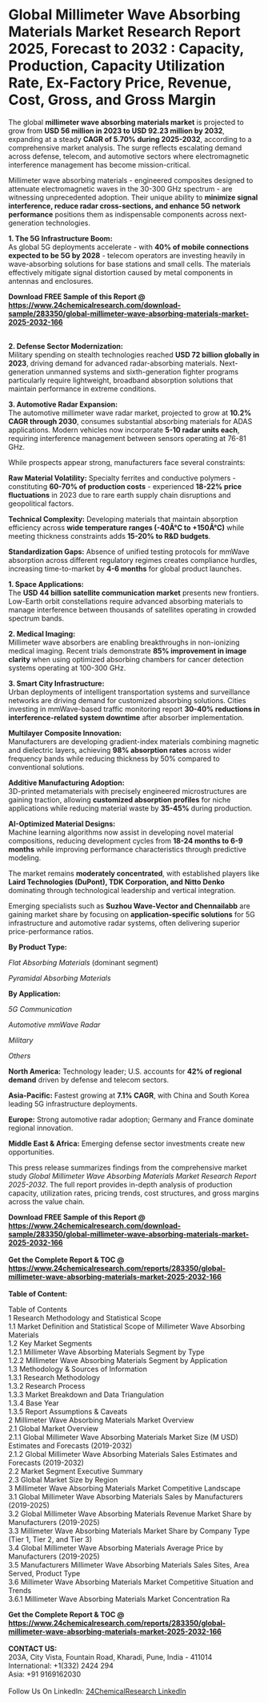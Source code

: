 <h1>Global Millimeter Wave Absorbing Materials Market Research Report 2025, Forecast to 2032 : Capacity, Production, Capacity Utilization Rate, Ex-Factory Price, Revenue, Cost, Gross, and Gross Margin</h1><p>The global <strong>millimeter wave absorbing materials market</strong> is projected to grow from <strong>USD 56 million in 2023 to USD 92.23 million by 2032</strong>, expanding at a steady <strong>CAGR of 5.70% during 2025-2032</strong>, according to a comprehensive market analysis. The surge reflects escalating demand across defense, telecom, and automotive sectors where electromagnetic interference management has become mission-critical.</p><p>Millimeter wave absorbing materials - engineered composites designed to attenuate electromagnetic waves in the 30-300 GHz spectrum - are witnessing unprecedented adoption. Their unique ability to <strong>minimize signal interference, reduce radar cross-sections, and enhance 5G network performance</strong> positions them as indispensable components across next-generation technologies.</p><p><strong>1. The 5G Infrastructure Boom:</strong><br>
As global 5G deployments accelerate - with <strong>40% of mobile connections expected to be 5G by 2028</strong> - telecom operators are investing heavily in wave-absorbing solutions for base stations and small cells. The materials effectively mitigate signal distortion caused by metal components in antennas and enclosures.</p><div><b>Download FREE Sample of this Report @ 
            <a href="https://www.24chemicalresearch.com/download-sample/283350/global-millimeter-wave-absorbing-materials-market-2025-2032-166">
            https://www.24chemicalresearch.com/download-sample/283350/global-millimeter-wave-absorbing-materials-market-2025-2032-166</a></b></div><br><p><strong>2. Defense Sector Modernization:</strong><br>
Military spending on stealth technologies reached <strong>USD 72 billion globally in 2023</strong>, driving demand for advanced radar-absorbing materials. Next-generation unmanned systems and sixth-generation fighter programs particularly require lightweight, broadband absorption solutions that maintain performance in extreme conditions.</p><p><strong>3. Automotive Radar Expansion:</strong><br>
The automotive millimeter wave radar market, projected to grow at <strong>10.2% CAGR through 2030</strong>, consumes substantial absorbing materials for ADAS applications. Modern vehicles now incorporate <strong>5-10 radar units each</strong>, requiring interference management between sensors operating at 76-81 GHz.</p><p>While prospects appear strong, manufacturers face several constraints:</p><p><strong>Raw Material Volatility:</strong> Specialty ferrites and conductive polymers - constituting <strong>60-70% of production costs</strong> - experienced <strong>18-22% price fluctuations</strong> in 2023 due to rare earth supply chain disruptions and geopolitical factors.</p><p><strong>Technical Complexity:</strong> Developing materials that maintain absorption efficiency across <strong>wide temperature ranges (-40Â°C to +150Â°C)</strong> while meeting thickness constraints adds <strong>15-20% to R&amp;D budgets</strong>.</p><p><strong>Standardization Gaps:</strong> Absence of unified testing protocols for mmWave absorption across different regulatory regimes creates compliance hurdles, increasing time-to-market by <strong>4-6 months</strong> for global product launches.</p><p><strong>1. Space Applications:</strong><br>
The <strong>USD 44 billion satellite communication market</strong> presents new frontiers. Low-Earth orbit constellations require advanced absorbing materials to manage interference between thousands of satellites operating in crowded spectrum bands.</p><p><strong>2. Medical Imaging:</strong><br>
Millimeter wave absorbers are enabling breakthroughs in non-ionizing medical imaging. Recent trials demonstrate <strong>85% improvement in image clarity</strong> when using optimized absorbing chambers for cancer detection systems operating at 100-300 GHz.</p><p><strong>3. Smart City Infrastructure:</strong><br>
Urban deployments of intelligent transportation systems and surveillance networks are driving demand for customized absorbing solutions. Cities investing in mmWave-based traffic monitoring report <strong>30-40% reductions in interference-related system downtime</strong> after absorber implementation.</p><p><strong>Multilayer Composite Innovation:</strong><br>
    Manufacturers are developing gradient-index materials combining magnetic and dielectric layers, achieving <strong>98% absorption rates</strong> across wider frequency bands while reducing thickness by 50% compared to conventional solutions.</p><p><strong>Additive Manufacturing Adoption:</strong><br>
    3D-printed metamaterials with precisely engineered microstructures are gaining traction, allowing <strong>customized absorption profiles</strong> for niche applications while reducing material waste by <strong>35-45%</strong> during production.</p><p><strong>AI-Optimized Material Designs:</strong><br>
    Machine learning algorithms now assist in developing novel material compositions, reducing development cycles from <strong>18-24 months to 6-9 months</strong> while improving performance characteristics through predictive modeling.</p><p>The market remains <strong>moderately concentrated</strong>, with established players like <strong>Laird Technologies (DuPont), TDK Corporation, and Nitto Denko</strong> dominating through technological leadership and vertical integration.</p><p>Emerging specialists such as <strong>Suzhou Wave-Vector and Chennailabb</strong> are gaining market share by focusing on <strong>application-specific solutions</strong> for 5G infrastructure and automotive radar systems, often delivering superior price-performance ratios.</p><p><strong>By Product Type:</strong></p><p><em>Flat Absorbing Materials</em> (dominant segment)</p><p><em>Pyramidal Absorbing Materials</em></p><p><strong>By Application:</strong></p><p><em>5G Communication</em></p><p><em>Automotive mmWave Radar</em></p><p><em>Military</em></p><p><em>Others</em></p><p><strong>North America:</strong> Technology leader; U.S. accounts for <strong>42% of regional demand</strong> driven by defense and telecom sectors.</p><p><strong>Asia-Pacific:</strong> Fastest growing at <strong>7.1% CAGR</strong>, with China and South Korea leading 5G infrastructure deployments.</p><p><strong>Europe:</strong> Strong automotive radar adoption; Germany and France dominate regional innovation.</p><p><strong>Middle East &amp; Africa:</strong> Emerging defense sector investments create new opportunities.</p><p>This press release summarizes findings from the comprehensive market study <em>Global Millimeter Wave Absorbing Materials Market Research Report 2025-2032</em>. The full report provides in-depth analysis of production capacity, utilization rates, pricing trends, cost structures, and gross margins across the value chain.</p><div><b>Download FREE Sample of this Report @ 
            <a href="https://www.24chemicalresearch.com/download-sample/283350/global-millimeter-wave-absorbing-materials-market-2025-2032-166">
            https://www.24chemicalresearch.com/download-sample/283350/global-millimeter-wave-absorbing-materials-market-2025-2032-166</a></b></div><br><div><b>Get the Complete Report & TOC @ 
            <a href="https://www.24chemicalresearch.com/reports/283350/global-millimeter-wave-absorbing-materials-market-2025-2032-166">
            https://www.24chemicalresearch.com/reports/283350/global-millimeter-wave-absorbing-materials-market-2025-2032-166</a></b></div><br>
            <b>Table of Content:</b><p>Table of Contents<br />
1 Research Methodology and Statistical Scope<br />
1.1 Market Definition and Statistical Scope of Millimeter Wave Absorbing Materials<br />
1.2 Key Market Segments<br />
1.2.1 Millimeter Wave Absorbing Materials Segment by Type<br />
1.2.2 Millimeter Wave Absorbing Materials Segment by Application<br />
1.3 Methodology & Sources of Information<br />
1.3.1 Research Methodology<br />
1.3.2 Research Process<br />
1.3.3 Market Breakdown and Data Triangulation<br />
1.3.4 Base Year<br />
1.3.5 Report Assumptions & Caveats<br />
2 Millimeter Wave Absorbing Materials Market Overview<br />
2.1 Global Market Overview<br />
2.1.1 Global Millimeter Wave Absorbing Materials Market Size (M USD) Estimates and Forecasts (2019-2032)<br />
2.1.2 Global Millimeter Wave Absorbing Materials Sales Estimates and Forecasts (2019-2032)<br />
2.2 Market Segment Executive Summary<br />
2.3 Global Market Size by Region<br />
3 Millimeter Wave Absorbing Materials Market Competitive Landscape<br />
3.1 Global Millimeter Wave Absorbing Materials Sales by Manufacturers (2019-2025)<br />
3.2 Global Millimeter Wave Absorbing Materials Revenue Market Share by Manufacturers (2019-2025)<br />
3.3 Millimeter Wave Absorbing Materials Market Share by Company Type (Tier 1, Tier 2, and Tier 3)<br />
3.4 Global Millimeter Wave Absorbing Materials Average Price by Manufacturers (2019-2025)<br />
3.5 Manufacturers Millimeter Wave Absorbing Materials Sales Sites, Area Served, Product Type<br />
3.6 Millimeter Wave Absorbing Materials Market Competitive Situation and Trends<br />
3.6.1 Millimeter Wave Absorbing Materials Market Concentration Ra</p><div><b>Get the Complete Report & TOC @ 
            <a href="https://www.24chemicalresearch.com/reports/283350/global-millimeter-wave-absorbing-materials-market-2025-2032-166">
            https://www.24chemicalresearch.com/reports/283350/global-millimeter-wave-absorbing-materials-market-2025-2032-166</a></b></div><br><b>CONTACT US:</b><br>
            203A, City Vista, Fountain Road, Kharadi, Pune, India - 411014<br>
            International: +1(332) 2424 294<br>
            Asia: +91 9169162030 <br><br>
            Follow Us On LinkedIn: <a href="https://www.linkedin.com/company/24chemicalresearch/">24ChemicalResearch LinkedIn</a>